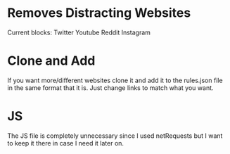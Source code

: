 # Removes Distracting Websites
Current blocks: 
  Twitter
  Youtube
  Reddit
  Instagram

# Clone and Add
If you want more/different websites clone it and add it to
the rules.json file in the same format that it is. Just change
links to match what you want.

# JS
The JS file is completely unnecessary since I used netRequests
but I want to keep it there in case I need it later on.
